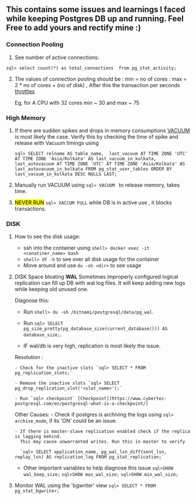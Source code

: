 ## This contains some issues and learnings I faced while keeping Postgres DB up and running. Feel Free to add yours and rectify mine :) 


### Connection Pooling
1.  See number of active connections:

`sql>
select count(*) as total_connections  from pg_stat_activity;
`


2. The values of connection pooling should be
: min = no of cores
: max = 2 * no of cores + (no of disk) , After this the transaction per seconds [throttles](https://github.com/brettwooldridge/HikariCP/wiki/About-Pool-Sizing)
    
    Eg, for A CPU with 32 cores min ~ 30 and max ~ 75


### High Memory
1. If there are sudden spikes and drops in memory consumptions [VACUUM](https://www.postgresql.org/docs/current/sql-vacuum.html) is most likely the case. 
    Verify this by checking the time of spike and release with Vacuum timings using

    `sql>
    SELECT relname AS table_name, 
       last_vacuum AT TIME ZONE 'UTC' AT TIME ZONE 'Asia/Kolkata' AS last_vacuum_in_kolkata, 
       last_autovacuum AT TIME ZONE 'UTC' AT TIME ZONE 'Asia/Kolkata' AS last_autovacuum_in_kolkata
        FROM pg_stat_user_tables
        ORDER BY last_vacuum_in_kolkata DESC NULLS LAST;
    `

   
3.    Manually run VACUUM using `sql> VACUUM ` to release memory, takes time. 
4.    <mark>NEVER RUN</mark> `sql> VACCUM FULL` while DB is in active use , it blocks transactions.


### DISK
1. How to see the disk usage:
    - ssh into the container using `shell> docker exec -it <conatiner_name> bash`
    - `shell> df -h` to see over all disk usage for the container
    - Move around and use `du -sh <dir>` to see usage
   
2. DISK Space bloating **WAL**
   Sometimes improperly configured logical replication can fill up DB with wal log files.
   It will keep adding new logs while keeping old unused one.


   Diagnose this:
   
   - Run `shell> du -sh /bitnami/postgresql/data/pg_wal`.

   - Run `sql> SELECT pg_size_pretty(pg_database_size(current_database())) AS database_size;`.

   - IF  wal/db is very high, replication is most likely the issue.

   
   Resolution :
   
       - Check for the inactive slots `sql> SELECT * FROM pg_replication_slots;`
   
       - Remove the inactive slots `sql> SELECT pg_drop_replication_slot('<slot_name>');`
   
       - Run `sql> checkpoint` [Checkpoint](https://www.cybertec-postgresql.com/en/postgresql-what-is-a-checkpoint/)
   
   Other Causes:
       - Check if postgres is archiving the logs using `sql> archive_mode`, if its 'ON' could be an issue.
   
       - If there is master-slave replication enabled check if the replica is lagging behind.
         This may cause unwarranted writes. Run this in master to verify
   
         `sql> SELECT application_name, pg_wal_lsn_diff(sent_lsn, replay_lsn) AS replication_lag FROM pg_stat_replication;`

   
   - Other important variables to help diagnose this issue
          `sql>SHOW wal_keep_size;`
          `sql>SHOW max_wal_size;`
          `sql>SHOW min_wal_size;`

     
4. Monitor WAL using the 'bgwriter' view
    `sql> SELECT * FROM pg_stat_bgwriter;`







